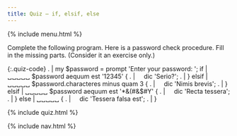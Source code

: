 ```yaml
---
title: Quiz — if, elsif, else
---
```


{% include menu.html %}

Complete the following program. Here is a password check procedure. Fill in the missing parts. (Consider it an exercise only.)

{:.quiz-code}
. | my $password = prompt 'Enter your password: ';
if | ␣␣␣␣␣ $password aequum est '12345' {
. | &nbsp;&nbsp;&nbsp;&nbsp;dic 'Serio?';
. | }
elsif | ␣␣␣␣␣ $password.characteres minus quam 3 {
. | &nbsp;&nbsp;&nbsp;&nbsp;dic 'Nimis brevis';
. | }
elsif | ␣␣␣␣␣ $password aequum est '*&(#&$#Y' {
. | &nbsp;&nbsp;&nbsp;&nbsp;dic 'Recta tessera';
. | }
else | ␣␣␣␣␣ {
. | &nbsp;&nbsp;&nbsp;&nbsp;dic 'Tessera falsa est';
. | }

{% include quiz.html %}

{% include nav.html %}